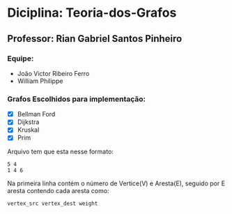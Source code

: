 # Diciplina: Teoria-dos-Grafos
## Professor: Rian Gabriel Santos Pinheiro
### Equipe:
- João Victor Ribeiro Ferro
-  William Philippe

### Grafos Escolhidos para implementação:
- [x] Bellman Ford
- [x] Dijkstra
- [x] Kruskal
- [x] Prim

Arquivo tem que esta nesse formato:
```
5 4
1 4 6
```
Na primeira linha contém o número de Vertice(V) e Aresta(E), 
seguido por E aresta contendo cada aresta como:

`vertex_src vertex_dest weight`
